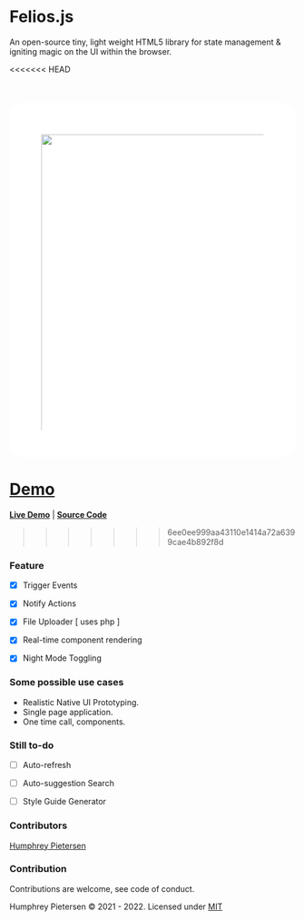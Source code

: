 


# Felios.js 

An open-source tiny, light weight HTML5 library for state management & igniting magic on the UI within the browser.

<<<<<<< HEAD

<div style="background: white; display:block; height:400px;mind-height: 100%; width: auto; padding:4em; padding-bottom: 12em; margin-top:50px; border-radius: 2em">

<img src="./src/assets/media/iphone-12-pro.gif" alt="" height=130% />

</div>

**[Demo](https://huffypiet.github.io/felios.js/src)**
=======
**[Live Demo](https://huffypiet.github.io/felios.js/src)**  |  **[Source Code](https://github.com/huffypiet/felios.js)**
>>>>>>> 6ee0ee999aa43110e1414a72a6399cae4b892f8d

### Feature

- [x] Trigger Events
- [x] Notify Actions
- [x] File Uploader [ uses php ]
- [x] Real-time component rendering
- [x] Night Mode Toggling


### Some possible use cases

- Realistic Native UI Prototyping.
- Single page application.
- One time call, components.


### Still to-do

- [ ] Auto-refresh
- [ ] Auto-suggestion Search
- [ ] Style Guide Generator




### Contributors

   [ Humphrey Pietersen ](https://humphreypietersen.com/)


### Contribution

  Contributions are welcome, see code of conduct.


Humphrey Pietersen  &copy; 2021 - 2022. Licensed under [MIT](https://github.com/huffypiet/felios.js/blob/main/LICENSE)



